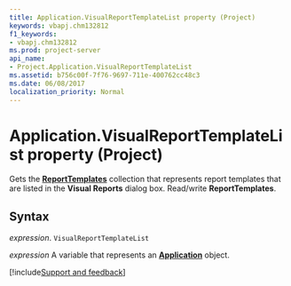 ```yaml
---
title: Application.VisualReportTemplateList property (Project)
keywords: vbapj.chm132812
f1_keywords:
- vbapj.chm132812
ms.prod: project-server
api_name:
- Project.Application.VisualReportTemplateList
ms.assetid: b756c00f-7f76-9697-711e-400762cc48c3
ms.date: 06/08/2017
localization_priority: Normal
---
```



# Application.VisualReportTemplateList property (Project)

Gets the  **[ReportTemplates](Project.reporttemplates.md)** collection that represents report templates that are listed in the **Visual Reports** dialog box. Read/write **ReportTemplates**.


## Syntax

_expression_. `VisualReportTemplateList`

_expression_ A variable that represents an **[Application](Project.Application.md)** object.

[!include[Support and feedback](~/includes/feedback-boilerplate.md)]